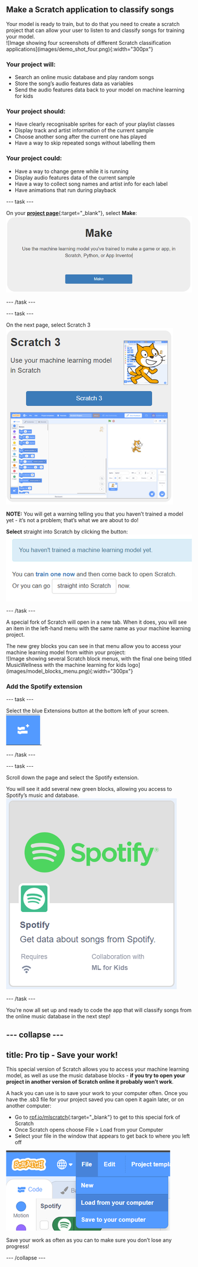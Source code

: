 ## Make a Scratch application to classify songs

<div style="display: flex; flex-wrap: wrap">
<div style="flex-basis: 200px; flex-grow: 1; margin-right: 15px;">
Your model is ready to train, but to do that you need to create a scratch project that can allow your user to listen to and classify songs for training your model.
</div>
<div>
![Image showing four screenshots of different Scratch classification applications](images/demo_shot_four.png){:width="300px"}
</div>
</div>


### **Your project will:**
+ Search an online music database and play random songs
+ Store the song’s audio features data as variables
+ Send the audio features data back to your model on machine learning for kids

### **Your project should:**
+ Have clearly recognisable sprites for each of your playlist classes
+ Display track and artist information of the current sample 
+ Choose another song after the current one has played
+ Have a way to skip repeated songs without labelling them

### **Your project could:**
+ Have a way to change genre while it is running
+ Display audio features data of the current sample
+ Have a way to collect song names and artist info for each label
+ Have animations that run during playback

--- task ---

On your [**project page**](https://machinelearningforkids.co.uk/#!/projects){:target="_blank"}, select **Make**:
![Image showing a button reading Make and the explanation 'Use the machine learning model you've trained to make a game or app, in Scratch, Python, or App Inventor'](images/make_button.png)

--- /task ---

--- task ---

On the next page, select Scratch 3
![](images/scratch3_button.png)

**NOTE:** You will get a warning telling you that you haven’t trained a model yet - it’s not a problem; that’s what we are about to do! 

**Select** straight into Scratch by clicking the button:
![A warning which reads You haven't trained a machine learning model yet](images/straight_into_scratch.png)

--- /task ---

A special fork of Scratch will open in a new tab. When it does, you will see an item in the left-hand menu with the same name as your machine learning project.
<div style="display: flex; flex-wrap: wrap">
<div style="flex-basis: 200px; flex-grow: 1; margin-right: 15px;">
The new grey blocks you can see in that menu allow you to access your machine learning model from within your project:
</div>
<div>
![Image showing several Scratch block menus, with the final one being titled MusicWellness with the machine learning for kids logo](images/model_blocks_menu.png){:width="300px"}
</div>
</div>

### Add the Spotify extension
--- task ---

Select the blue Extensions button at the bottom left of your screen.
![Image of a blue square button with a stylised image of scratch blocks and a plus sign](images/extennsions_button.png)

--- /task ---

--- task ---

Scroll down the page and select the Spotify extension.

You will see it add several new green blocks, allowing you access to Spotify’s music and database.
![IMage showing the spotify extension tile in the scratch extensions menu. It reads 'get data about songs from spotify'.](images/spotify_extension.png)

--- /task ---

You’re now all set up and ready to code the app that will classify songs from the online music database in the next step!

--- collapse ---
---
title: Pro tip - Save your work!
---

This special version of Scratch allows you to access your machine learning model, as well as use the music database blocks - **if you try to open your project in another version of Scratch online it probably won’t work**. 

A hack you can use is to save your work to your computer often. Once you have the .sb3 file for your project saved you can open it again later, or on another computer:
+ Go to [rpf.io/mlscratch](rpf.io/mlscratch){:target="_blank"} to get to this special fork of Scratch 
+ Once Scratch opens choose File > Load from your Computer
+ Select your file in the window that appears to get back to where you left off

![Image showing the Scratch file menu with the Load from your computer option highlighted](images/load_menu.png)

Save your work as often as you can to make sure you don’t lose any progress!


--- /collapse ---

